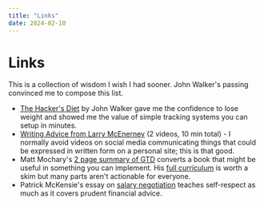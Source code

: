 ```yaml
---
title: "Links"
date: 2024-02-10
---
```


# Links

This is a collection of wisdom I wish I had sooner. John Walker's passing convinced me to compose this list.

- [The Hacker's Diet](https://www.fourmilab.ch/hackdiet/) by John Walker gave me the confidence to lose weight and showed me the value of simple tracking systems you can setup in minutes.
- <a class="twitter" href="https://twitter.com/LBacaj/status/1668446029610352641">Writing Advice from Larry McEnerney</a>
(2 videos, 10 min total) - I normally avoid videos on social media communicating things that could be expressed in
written form on a personal site; this is that good.
- Matt Mochary's [2 page summary of GTD](https://docs.google.com/document/d/1rSfwOrlTa8kcRoHIikOBVgrZRZPxq3Sm5F7Hb21TmvQ) converts a book that might be useful in something you can implement. His [full curriculum](https://docs.google.com/document/d/18FiJbYn53fTtPmphfdCKT2TMWH-8Y2L-MLqDk-MFV4s) is worth a skim but many parts aren't actionable for everyone.
- Patrick McKensie's essay on [salary negotiation](https://www.kalzumeus.com/2012/01/23/salary-negotiation/) teaches self-respect as much as it covers prudent financial advice.